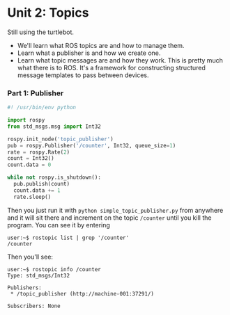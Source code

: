 # Unit 2: Topics

Still using the turtlebot.

- We'll learn what ROS topics are and how to manage them.  
- Learn what a publisher is and how we create one.  
- Learn what topic messages are and how they work. This is pretty much what there is to ROS. It's a framework for constructing structured message templates to pass between devices.

### Part 1: Publisher

```python
#! /usr/bin/env python

import rospy
from std_msgs.msg import Int32

rospy.init_node('topic_publisher')
pub = rospy.Publisher('/counter', Int32, queue_size=1)
rate = rospy.Rate(2)
count = Int32()
count.data = 0

while not rospy.is_shutdown():
  pub.publish(count)
  count.data += 1
  rate.sleep()
```

Then you just run it with `python simple_topic_publisher.py` from anywhere and it will sit there and increment on the topic `/counter` until you kill the program. You can see it by entering

```
user:~$ rostopic list | grep '/counter'
/counter
```

Then you'll see:
```
user:~$ rostopic info /counter
Type: std_msgs/Int32

Publishers:
 * /topic_publisher (http://machine-001:37291/)

Subscribers: None
```
